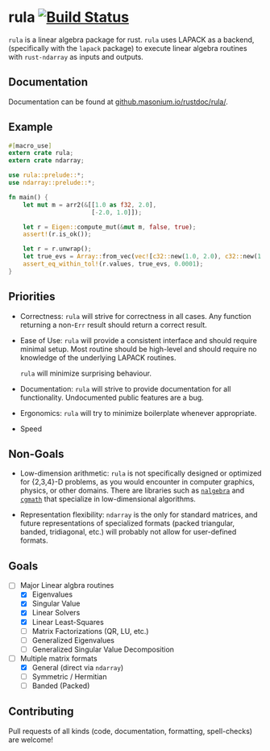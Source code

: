 # rula [![Build Status](https://travis-ci.org/masonium/rula.svg?branch=master)](https://travis-ci.org/masonium/rula) #
`rula` is a linear algebra package for rust. `rula` uses LAPACK as a
backend, (specifically with the `lapack` package) to execute linear
algebra routines with `rust-ndarray` as inputs and outputs.

## Documentation ##
Documentation can be found at [github.masonium.io/rustdoc/rula/](https://masonium.github.io/rustdoc/rula).

## Example ##

```rust
#[macro_use]
extern crate rula;
extern crate ndarray;

use rula::prelude::*;
use ndarray::prelude::*;

fn main() {
	let mut m = arr2(&[[1.0 as f32, 2.0],
					   [-2.0, 1.0]]);

	let r = Eigen::compute_mut(&mut m, false, true);
	assert!(r.is_ok());

	let r = r.unwrap();
	let true_evs = Array::from_vec(vec![c32::new(1.0, 2.0), c32::new(1.0, -2.0)]);
	assert_eq_within_tol!(r.values, true_evs, 0.0001);
}
```

## Priorities ##
- Correctness: `rula` will strive for correctness in all cases. Any
  function returning a non-`Err` result should return a correct
  result.
- Ease of Use: `rula` will provide a consistent interface and should
  require minimal setup. Most routine should be high-level and should
  require no knowledge of the underlying LAPACK routines.

  `rula` will minimize surprising behaviour.

- Documentation: `rula` will strive to provide documentation for all
  functionality. Undocumented public features are a bug.

- Ergonomics: `rula` will try to minimize boilerplate whenever
  appropriate.

- Speed

## Non-Goals ##
- Low-dimension arithmetic: `rula` is not specifically designed or
  optimized for {2,3,4}-D problems, as you would encounter in computer
  graphics, physics, or other domains. There are libraries such
  as [`nalgebra`](https://crates.io/crates/nalgebra)
  and [`cgmath`](https://crates.io/crates/cgmath) that specialize in
  low-dimensional algorithms.

- Representation flexibility: `ndarray` is the only for standard
  matrices, and future representations of specialized formats (packed
  triangular, banded, tridiagonal, etc.) will probably not allow for
  user-defined formats.

## Goals ##
- [ ] Major Linear algbra routines
  - [X] Eigenvalues
  - [X] Singular Value
  - [X] Linear Solvers
  - [X] Linear Least-Squares
  - [ ] Matrix Factorizations (QR, LU, etc.)
  - [ ] Generalized Eigenvalues
  - [ ] Generalized Singular Value Decomposition
- [ ] Multiple matrix formats
  - [X] General (direct via `ndarray`)
  - [ ] Symmetric / Hermitian
  - [ ] Banded (Packed)

## Contributing ##
Pull requests of all kinds (code, documentation, formatting, spell-checks) are welcome!
